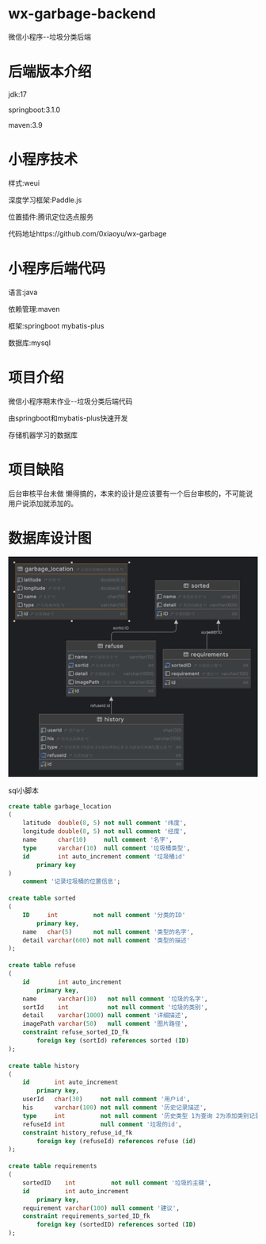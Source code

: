 # wx-garbage-backend

微信小程序--垃圾分类后端


# 后端版本介绍

jdk:17

springboot:3.1.0

maven:3.9



# 小程序技术
样式:weui

深度学习框架:Paddle.js

位置插件:腾讯定位选点服务

代码地址https://github.com/0xiaoyu/wx-garbage

# 小程序后端代码
语言:java

依赖管理:maven

框架:springboot mybatis-plus

数据库:mysql

# 项目介绍
微信小程序期末作业--垃圾分类后端代码

由springboot和mybatis-plus快速开发

存储机器学习的数据库

# 项目缺陷
后台审核平台未做 懒得搞的，本来的设计是应该要有一个后台审核的，不可能说用户说添加就添加的。

# 数据库设计图

![1](1.png)

sql小脚本
```sql
create table garbage_location
(
    latitude  double(8, 5) not null comment '纬度',
    longitude double(8, 5) not null comment '经度',
    name      char(10)     null comment '名字',
    type      varchar(10)  null comment '垃圾桶类型',
    id        int auto_increment comment '垃圾桶id'
        primary key
)
    comment '记录垃圾桶的位置信息';

create table sorted
(
    ID     int          not null comment '分类的ID'
        primary key,
    name   char(5)      not null comment '类型的名字',
    detail varchar(600) not null comment '类型的描述'
);

create table refuse
(
    id        int auto_increment
        primary key,
    name      varchar(10)   not null comment '垃圾的名字',
    sortId    int           not null comment '垃圾的类别',
    detail    varchar(1000) null comment '详细描述',
    imagePath varchar(50)   null comment '图片路径',
    constraint refuse_sorted_ID_fk
        foreign key (sortId) references sorted (ID)
);

create table history
(
    id       int auto_increment
        primary key,
    userId   char(30)     not null comment '用户id',
    his      varchar(100) not null comment '历史记录描述',
    type     int          not null comment '历史类型 1为查询 2为添加类别记录 3 为添加垃圾桶位置记录',
    refuseId int          null comment '垃圾的id',
    constraint history_refuse_id_fk
        foreign key (refuseId) references refuse (id)
);

create table requirements
(
    sortedID    int          not null comment '垃圾的主键',
    id          int auto_increment
        primary key,
    requirement varchar(100) null comment '建议',
    constraint requirements_sorted_ID_fk
        foreign key (sortedID) references sorted (ID)
);


```

